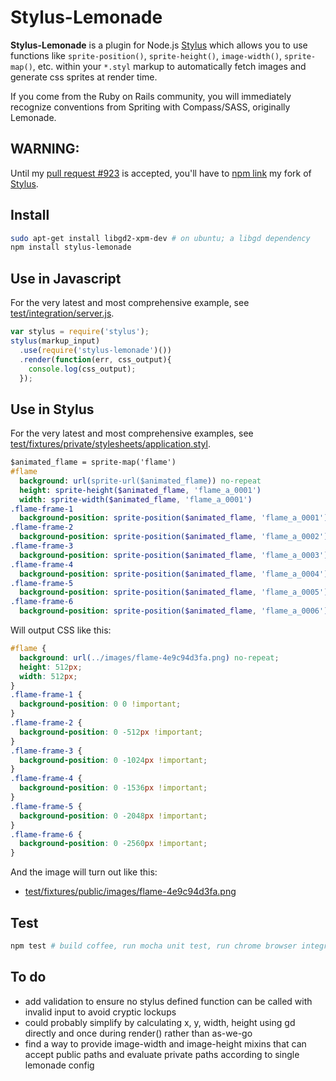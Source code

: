 Stylus-Lemonade
===============

**Stylus-Lemonade** is a plugin for Node.js [Stylus](https://github.com/LearnBoost/stylus)
which allows you to use functions like `sprite-position()`, `sprite-height()`, `image-width()`, `sprite-map()`, etc.
within your `*.styl` markup to automatically fetch images and generate css sprites at render time.

If you come from the Ruby on Rails community, you will immediately recognize conventions from Spriting
with Compass/SASS, originally Lemonade.

WARNING:
--------
Until my [pull request #923](https://github.com/LearnBoost/stylus/pull/923) is accepted, you'll have to [npm link](https://npmjs.org/doc/link.html) my fork of [Stylus](https://github.com/mikesmullin/stylus).

Install
-------

```bash
sudo apt-get install libgd2-xpm-dev # on ubuntu; a libgd dependency
npm install stylus-lemonade
```

Use in Javascript
-----------------

For the very latest and most comprehensive example, see [test/integration/server.js](https://github.com/mikesmullin/stylus-lemonade/blob/master/test/integration/server.js#L9).

```javascript
var stylus = require('stylus');
stylus(markup_input)
  .use(require('stylus-lemonade')())
  .render(function(err, css_output){
    console.log(css_output);
  });
```

Use in Stylus
-------------

For the very latest and most comprehensive examples, see [test/fixtures/private/stylesheets/application.styl](https://github.com/mikesmullin/stylus-lemonade/blob/master/test/fixtures/private/stylesheets/application.styl#L16).

```sass
$animated_flame = sprite-map('flame')
#flame
  background: url(sprite-url($animated_flame)) no-repeat
  height: sprite-height($animated_flame, 'flame_a_0001')
  width: sprite-width($animated_flame, 'flame_a_0001')
.flame-frame-1
  background-position: sprite-position($animated_flame, 'flame_a_0001') !important
.flame-frame-2
  background-position: sprite-position($animated_flame, 'flame_a_0002') !important
.flame-frame-3
  background-position: sprite-position($animated_flame, 'flame_a_0003') !important
.flame-frame-4
  background-position: sprite-position($animated_flame, 'flame_a_0004') !important
.flame-frame-5
  background-position: sprite-position($animated_flame, 'flame_a_0005') !important
.flame-frame-6
  background-position: sprite-position($animated_flame, 'flame_a_0006') !important
```

Will output CSS like this:

```css
#flame {
  background: url(../images/flame-4e9c94d3fa.png) no-repeat;
  height: 512px;
  width: 512px;
}
.flame-frame-1 {
  background-position: 0 0 !important;
}
.flame-frame-2 {
  background-position: 0 -512px !important;
}
.flame-frame-3 {
  background-position: 0 -1024px !important;
}
.flame-frame-4 {
  background-position: 0 -1536px !important;
}
.flame-frame-5 {
  background-position: 0 -2048px !important;
}
.flame-frame-6 {
  background-position: 0 -2560px !important;
}
```

And the image will turn out like this:

 * [test/fixtures/public/images/flame-4e9c94d3fa.png](https://github.com/mikesmullin/stylus-lemonade/blob/master/test/fixtures/public/images/flame-4e9c94d3fa.png)

Test
----

```bash
npm test # build coffee, run mocha unit test, run chrome browser integration test
```

To do
-----
 * add validation to ensure no stylus defined function can be called with invalid input to avoid cryptic lockups
 * could probably simplify by calculating x, y, width, height using gd directly and once during render() rather than as-we-go
 * find a way to provide image-width and image-height mixins that can accept public paths and evaluate private paths according to single lemonade config
